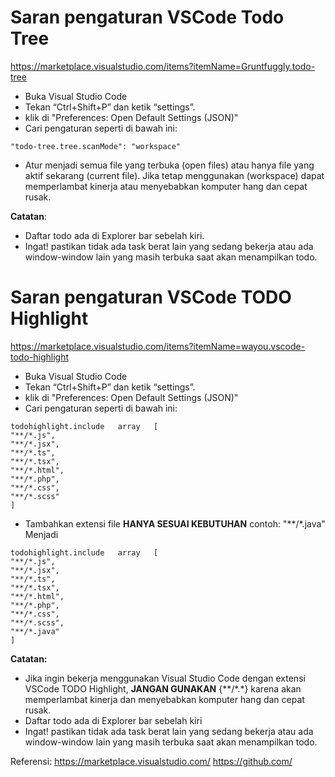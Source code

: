 # Saran pengaturan VSCode Todo Tree
https://marketplace.visualstudio.com/items?itemName=Gruntfuggly.todo-tree

* Buka Visual Studio Code
* Tekan “Ctrl+Shift+P” dan ketik “settings”.
* klik di "Preferences: Open Default Settings (JSON)"
* Cari pengaturan seperti di bawah ini:
```
"todo-tree.tree.scanMode": "workspace"
```
* Atur menjadi semua file yang terbuka (open files) atau hanya file yang aktif sekarang (current file). Jika tetap menggunakan (workspace) dapat memperlambat kinerja atau menyebabkan komputer hang dan cepat rusak.

**Catatan**:
* Daftar todo ada di Explorer bar sebelah kiri.
* Ingat! pastikan tidak ada task berat lain yang sedang bekerja atau ada window-window lain yang masih terbuka saat akan menampilkan todo.

# Saran pengaturan VSCode TODO Highlight
https://marketplace.visualstudio.com/items?itemName=wayou.vscode-todo-highlight

* Buka Visual Studio Code
* Tekan “Ctrl+Shift+P” dan ketik “settings”.
* klik di "Preferences: Open Default Settings (JSON)"
* Cari pengaturan seperti di bawah ini:
```
todohighlight.include	array	[
"**/*.js",
"**/*.jsx",
"**/*.ts",
"**/*.tsx",
"**/*.html",
"**/*.php",
"**/*.css",
"**/*.scss"
]
```
* Tambahkan extensi file **HANYA SESUAI KEBUTUHAN** 
contoh: "**/*.java"
Menjadi
```
todohighlight.include	array	[
"**/*.js",
"**/*.jsx",
"**/*.ts",
"**/*.tsx",
"**/*.html",
"**/*.php",
"**/*.css",
"**/*.scss", 
"**/*.java"
]
```

**Catatan:**
* Jika ingin bekerja menggunakan Visual Studio Code dengan extensi VSCode TODO Highlight, **JANGAN GUNAKAN** {**/\*.\*} karena akan memperlambat kinerja dan menyebabkan komputer hang dan cepat rusak.
* Daftar todo ada di Explorer bar sebelah kiri
* Ingat! pastikan tidak ada task berat lain yang sedang bekerja atau ada window-window lain yang masih terbuka saat akan menampilkan todo.

Referensi:
https://marketplace.visualstudio.com/
https://github.com/
